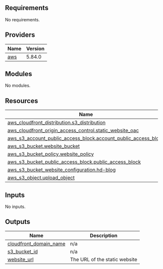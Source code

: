 <!-- BEGIN_TF_DOCS -->
## Requirements

No requirements.

## Providers

| Name | Version |
|------|---------|
| <a name="provider_aws"></a> [aws](#provider\_aws) | 5.84.0 |

## Modules

No modules.

## Resources

| Name | Type |
|------|------|
| [aws_cloudfront_distribution.s3_distribution](https://registry.terraform.io/providers/hashicorp/aws/latest/docs/resources/cloudfront_distribution) | resource |
| [aws_cloudfront_origin_access_control.static_website_oac](https://registry.terraform.io/providers/hashicorp/aws/latest/docs/resources/cloudfront_origin_access_control) | resource |
| [aws_s3_account_public_access_block.account_public_access_block](https://registry.terraform.io/providers/hashicorp/aws/latest/docs/resources/s3_account_public_access_block) | resource |
| [aws_s3_bucket.website_bucket](https://registry.terraform.io/providers/hashicorp/aws/latest/docs/resources/s3_bucket) | resource |
| [aws_s3_bucket_policy.website_policy](https://registry.terraform.io/providers/hashicorp/aws/latest/docs/resources/s3_bucket_policy) | resource |
| [aws_s3_bucket_public_access_block.public_access_block](https://registry.terraform.io/providers/hashicorp/aws/latest/docs/resources/s3_bucket_public_access_block) | resource |
| [aws_s3_bucket_website_configuration.hd-blog](https://registry.terraform.io/providers/hashicorp/aws/latest/docs/resources/s3_bucket_website_configuration) | resource |
| [aws_s3_object.upload_object](https://registry.terraform.io/providers/hashicorp/aws/latest/docs/resources/s3_object) | resource |

## Inputs

No inputs.

## Outputs

| Name | Description |
|------|-------------|
| <a name="output_cloudfront_domain_name"></a> [cloudfront\_domain\_name](#output\_cloudfront\_domain\_name) | n/a |
| <a name="output_s3_bucket_id"></a> [s3\_bucket\_id](#output\_s3\_bucket\_id) | n/a |
| <a name="output_website_url"></a> [website\_url](#output\_website\_url) | The URL of the static website |
<!-- END_TF_DOCS -->